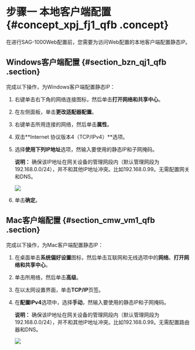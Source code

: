 # 步骤一 本地客户端配置 {#concept_xpj_fj1_qfb .concept}

在进行SAG-1000Web配置前，您需要为访问Web配置的本地客户端配置静态IP。

## Windows客户端配置 {#section_bzn_qj1_qfb .section}

完成以下操作，为Windows客户端配置静态IP：

1.  右键单击右下角的网络连接图标，然后单击**打开网络和共享中心**。
2.  在左侧面板，单击**更改适配器配置**。
3.  右键单击所用连接的网络，然后单击**属性**。
4.  双击**Internet 协议版本4（TCP/IPv4）**选项。
5.  选择**使用下列IP地址**选项，然输入要使用的静态IP和子网掩码。

    **说明：** 确保该IP地址在网关设备的管理网段内（默认管理网段为192.168.0.0/24），并不和其他IP地址冲突。比如192.168.0.99。无需配置网关和DNS。

    ![](http://static-aliyun-doc.oss-cn-hangzhou.aliyuncs.com/assets/img/40454/154097528021109_zh-CN.png)

6.  单击**确定**。

## Mac客户端配置 {#section_cmw_vm1_qfb .section}

完成以下操作，为Mac客户端配置静态IP：

1.  在桌面单击**系统偏好设置**图标，然后单击互联网和无线选项中的**网络**。**打开网络和共享中心**。
2.  单击所用络，然后单击**高级**。
3.  在以太网设置界面，单击**TCP/IP**页签。
4.  在**配置IPv4**选项中，选择**手动**，然输入要使用的静态IP和子网掩码。

    **说明：** 确保该IP地址在网关设备的管理网段内（默认管理网段为192.168.0.0/24），并不和其他IP地址冲突。比如192.168.0.99。无需配置路由器和DNS。

    ![](http://static-aliyun-doc.oss-cn-hangzhou.aliyuncs.com/assets/img/40454/154097528021110_zh-CN.png)



